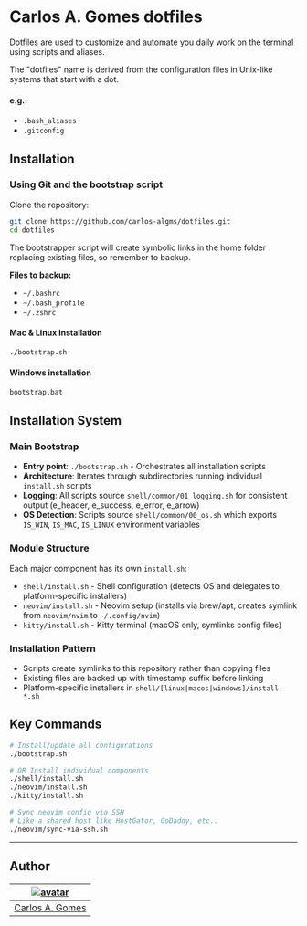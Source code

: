 # Carlos A. Gomes dotfiles

Dotfiles are used to customize and automate you daily work on the terminal using
scripts and aliases.

The "dotfiles" name is derived from the configuration files in Unix-like systems
that start with a dot.

#### e.g.:

- `.bash_aliases`
- `.gitconfig`

## Installation

### Using Git and the bootstrap script

Clone the repository:

```bash
git clone https://github.com/carlos-algms/dotfiles.git
cd dotfiles
```

The bootstrapper script will create symbolic links in the home folder replacing
existing files, so remember to backup.

**Files to backup:**

- `~/.bashrc`
- `~/.bash_profile`
- `~/.zshrc`

#### Mac & Linux installation

```bash
./bootstrap.sh
```

#### Windows installation

```bat
bootstrap.bat
```

## Installation System

### Main Bootstrap

- **Entry point**: `./bootstrap.sh` - Orchestrates all installation scripts
- **Architecture**: Iterates through subdirectories running individual
  `install.sh` scripts
- **Logging**: All scripts source `shell/common/01_logging.sh` for consistent
  output (e_header, e_success, e_error, e_arrow)
- **OS Detection**: Scripts source `shell/common/00_os.sh` which exports
  `IS_WIN`, `IS_MAC`, `IS_LINUX` environment variables

### Module Structure

Each major component has its own `install.sh`:

- `shell/install.sh` - Shell configuration (detects OS and delegates to
  platform-specific installers)
- `neovim/install.sh` - Neovim setup (installs via brew/apt, creates symlink
  from `neovim/nvim` to `~/.config/nvim`)
- `kitty/install.sh` - Kitty terminal (macOS only, symlinks config files)

### Installation Pattern

- Scripts create symlinks to this repository rather than copying files
- Existing files are backed up with timestamp suffix before linking
- Platform-specific installers in `shell/[linux|macos|windows]/install-*.sh`

## Key Commands

```bash
# Install/update all configurations
./bootstrap.sh

# OR Install individual components
./shell/install.sh
./neovim/install.sh
./kitty/install.sh

# Sync neovim config via SSH
# Like a shared host like HostGator, GoDaddy, etc..
./neovim/sync-via-ssh.sh
```

---

## Author

| [![avatar]][site]       |
| ----------------------- |
| [Carlos A. Gomes][site] |

[avatar]:
  https://avatars2.githubusercontent.com/u/4634613?s=120&v=4
  'See more on my site.'
[site]: http://carlos-algms.github.io/
